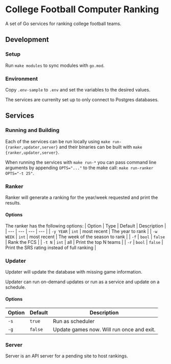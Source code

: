 # College Football Computer Ranking
A set of Go services for ranking college football teams.

## Development
### Setup
Run `make modules` to sync modules with `go.mod`.

### Environment
Copy `.env-sample` to `.env` and set the variables to the desired values.

The services are currenlty set up to only connect to Postgres databases.

## Services
### Running and Building
Each of the services can be run locally using `make run-{ranker,updater,server}` and their
binaries can be built with `make {ranker,updater,server}`.

When running the services with `make run-*` you can pass command line arguments by appending
`OPTS="..."` to the make call: `make run-ranker OPTS="-t 25"`.

### Ranker
Ranker will generate a ranking for the year/week requested and print the results.

#### Options
The ranker has the following options:
| Option | Type | Default | Description |
| --- | --- | --- | --- |
| `-y YEAR` | `int` | most recent | The year to rank |
| `-w WEEK` | `int` | most recent | The week of the season to rank |
| `-f` | `bool` | `false` | Rank the FCS |
| `-t N` | `int` | all | Print the top N teams |
| `-r` | `bool` | `false` | Print the SRS rating instead of full ranking |

### Updater
Updater will update the database with missing game information.

Updater can run on-demand updates or run as a service and update on a schedule.

#### Options
| Option | Default | Description |
| --- | --- | --- |
| `-s` | `true` | Run as scheduler |
| `-g` | `false` | Update games now. Will run once and exit. |

### Server
Server is an API server for a pending site to host rankings.
